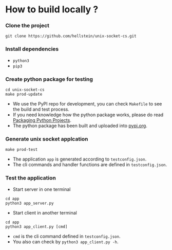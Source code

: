 # How to build locally ?

### Clone the project
```
git clone https://github.com/hellstein/unix-socket-cs.git
```

### Install dependencies
* `python3`
* `pip3`

### Create python package for testing
```
cd unix-socket-cs
make prod-update
```
* We use the PyPI repo for development, you can check `Makefile` to see the build and test process.
* If you need knowledge how the python package works, please do read [Packaging Python Projects](https://packaging.python.org/tutorials/packaging-projects/).
* The python package has been built and uploaded into [pypi.org](https://pypi.org/manage/project/usocketgen/releases/).

### Generate unix socket applcation
```
make prod-test
```
* The application `app` is generated according to `testconfig.json`.
* The cli commands and handler functions are defined in `testconfig.json`.

### Test the application
* Start server in one terminal
```
cd app
python3 app_server.py
```

* Start client in another terminal
```
cd app
python3 app_client.py [cmd] 
```
* `cmd` is the cli command defined in `testconfig.json`.
* You also can check by `python3 app_client.py -h`.
